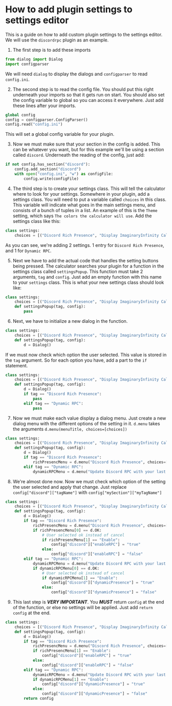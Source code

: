 # How to add plugin settings to settings editor
This is a guide on how to add custom plugin settings to the settings editor. We will use the `discordrpc` plugin as an example.

1. The first step is to add these imports
```py
from dialog import Dialog
import configparser
```
  We will need `dialog` to display the dialogs and `configparser` to read `config.ini`.

2. The second step is to read the config file. You should put this right underneath your imports so that it gets run on start. You should also set the config variable to global so you can access it everywhere. Just add these lines after your imports.
```py
global config
config = configparser.ConfigParser()
config.read("config.ini")
```
  This will set a global config variable for your plugin.

3. Now we must make sure that your section in the config is added. This can be whatever you want, but for this example we'll be using a section called `discord`. Underneath the reading of the config, just add:
```py
if not config.has_section("discord"):
	config.add_section("discord")
	with open("config.ini", "w") as configFile:
		config.write(configFile)
```

4. The third step is to create your settings class. This will tell the calculator where to look for your settings. Somewhere in your plugin, add a settings class. You will need to put a variable called `choices` in this class. This variable will indicate what goes in the main settings menu, and consists of a bunch of tuples in a list. An example of this is the `Theme` setting, which says `The colors the calculator will use`. Add the settings class like this:
```py
class settings:
	choices = [("Discord Rich Presence", "Display ImaginaryInfinity Calculator as your status in Discord"), ("Dynamic RPC", "Update Discord RPC on calculation")]
```
  As you can see, we're adding 2 settings. 1 entry for `Discord Rich Presence`, and 1 for `Dynamic RPC`.

5. Next we have to add the actual code that handles the setting buttons being pressed. The calculator searches your plugin for a function in the settings class called `settingsPopup`. This function must take 2 arguments, `tag` and `config`. Just add an empty function with this name to your `settings` class. This is what your new settings class should look like:
```py
class settings:
	choices = [("Discord Rich Presence", "Display ImaginaryInfinity Calculator as your status in Discord"), ("Dynamic RPC", "Update Discord RPC on calculation")]
	def settingsPopup(tag, config):
		pass
```

6. Next, we have to initialize a new dialog in the function.
```py
class settings:
	choices = [("Discord Rich Presence", "Display ImaginaryInfinity Calculator as your status in Discord"), ("Dynamic RPC", "Update Discord RPC on calculation")]
	def settingsPopup(tag, config):
		d = Dialog()
```
  If we must now check which option the user selected. This value is stored in the `tag` argument. So for each option you have, add a part to the `if` statement.
```py
class settings:
	choices = [("Discord Rich Presence", "Display ImaginaryInfinity Calculator as your status in Discord"), ("Dynamic RPC", "Update Discord RPC on calculation")]
	def settingsPopup(tag, config):
		d = Dialog()
		if tag == "Discord Rich Presence":
			pass
		elif tag == "Dynamic RPC":
			pass
```

7. Now we must make each value display a dialog menu. Just create a new dialog menu with the different options of the setting in it. `d.menu` takes the arguments `d.menu(menuTitle, choices=[choices])`
```py
class settings:
	choices = [("Discord Rich Presence", "Display ImaginaryInfinity Calculator as your status in Discord"), ("Dynamic RPC", "Update Discord RPC on calculation")]
	def settingsPopup(tag, config):
		d = Dialog()
		if tag == "Discord Rich Presence":
			richPresencMenu = d.menu("Discord Rich Presence", choices=[("Enable", "Enable Discord RPC"), ("Disable", "Disable Discord RPC")])
		elif tag == "Dynamic RPC":
			dynamicRPCMenu = d.menu("Update Discord RPC with your last done calculation", choices=[("Enable", "Enable Dynamic RPC"), ("Disable", "Disable Dynamic RPC")])
```
8. We're almost done now. Now we must check which option of the setting the user selected and apply that change. Just replace `config["discord"]["tagName"]` with `config["mySection"]["myTagName"]`
```py
class settings:
	choices = [("Discord Rich Presence", "Display ImaginaryInfinity Calculator as your status in Discord"), ("Dynamic RPC", "Update Discord RPC on calculation")]
	def settingsPopup(tag, config):
		d = Dialog()
		if tag == "Discord Rich Presence":
			richPresencMenu = d.menu("Discord Rich Presence", choices=[("Enable", "Enable Discord RPC"), ("Disable", "Disable Discord RPC")])
			if richPresencMenu[0] == d.OK:
				# User selected ok instead of cancel
				if richPresencMenu[1] == "Enable":
					config["discord"]["enableRPC"] = "true"
				else:
					config["discord"]["enableRPC"] = "false"
		elif tag == "Dynamic RPC":
			dynamicRPCMenu = d.menu("Update Discord RPC with your last done calculation", choices=[("Enable", "Enable Dynamic RPC"), ("Disable", "Disable Dynamic RPC")])
			if dynamicRPCMenu[0] == d.OK:
				# User selected ok instead of cancel
				if dynamicRPCMenu[1] == "Enable":
					config["discord"]["dynamicPresence"] = "true"
				else:
					config["discord"]["dynamicPresence"] = "false"
```

9. This last step is ***VERY IMPORTANT***. You ***MUST*** return `config` at the end of the function, or else no settings will be applied. Just add `return config` at the end.
```py
class settings:
	choices = [("Discord Rich Presence", "Display ImaginaryInfinity Calculator as your status in Discord"), ("Dynamic RPC", "Update Discord RPC on calculation")]
	def settingsPopup(tag, config):
		d = Dialog()
		if tag == "Discord Rich Presence":
			richPresencMenu = d.menu("Discord Rich Presence", choices=[("Enable", "Enable Discord RPC"), ("Disable", "Disable Discord RPC")])
			if richPresencMenu[1] == "Enable":
				config["discord"]["enableRPC"] = "true"
			else:
				config["discord"]["enableRPC"] = "false"
		elif tag == "Dynamic RPC":
			dynamicRPCMenu = d.menu("Update Discord RPC with your last done calculation", choices=[("Enable", "Enable Dynamic RPC"), ("Disable", "Disable Dynamic RPC")])
			if dynamicRPCMenu[1] == "Enable":
				config["discord"]["dynamicPresence"] = "true"
			else:
				config["discord"]["dynamicPresence"] = "false"
		return config
```
